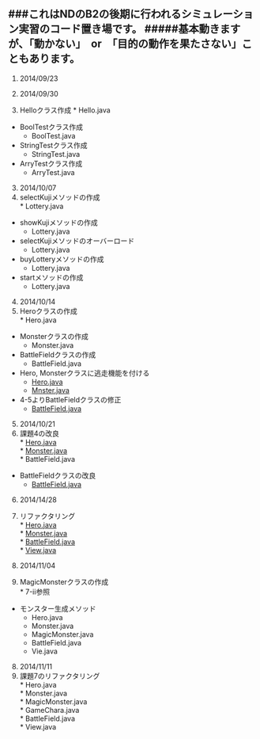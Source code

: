 ###これはNDのB2の後期に行われるシミュレーション実習のコード置き場です。
#####基本動きますが、「動かない」　or　「目的の動作を果たさない」こともあります。
---------------------------------------------------------

1. 2014/09/23  

2. 2014/09/30  
  1. Helloクラス作成
    * Hello.java  
  * BoolTestクラス作成  
    * BoolTest.java  
  * StringTestクラス作成  
    * StringTest.java  
  * ArryTestクラス作成  
    * ArryTest.java  

3. 2014/10/07  
  1. selectKujiメソッドの作成  
    * Lottery.java  
  * showKujiメソッドの作成  
    * Lottery.java  
  * selectKujiメソッドのオーバーロード  
    * Lottery.java  
  * buyLotteryメソッドの作成  
    * Lottery.java  
  * startメソッドの作成  
    * Lottery.java  

4. 2014/10/14  
  1. Heroクラスの作成  
    * Hero.java  
  * Monsterクラスの作成  
    * Monster.java  
  * BattleFieldクラスの作成  
    * BattleField.java  
  * Hero, Monsterクラスに逃走機能を付ける  
    * [Hero.java](https://github.com/rezerba/Practice-of-Computer-Simulation-III/blob/master/10_14/src/game/rpg/Hero.java)  
    * [Mnster.java](https://github.com/rezerba/Practice-of-Computer-Simulation-III/blob/master/10_14/src/game/rpg/Monster.java)  
  * 4-5よりBattleFieldクラスの修正  
    * [BattleField.java](https://github.com/rezerba/Practice-of-Computer-Simulation-III/blob/master/10_14/src/game/rpg/BattleField.java)  

5. 2014/10/21  
  1. 課題4の改良  
    * [Hero.java](https://github.com/rezerba/Practice-of-Computer-Simulation-III/blob/master/10_21/src/game/rpg/Hero.java)  
    * [Monster.java](https://github.com/rezerba/Practice-of-Computer-Simulation-III/blob/master/10_21/src/game/rpg/Mosnter.java)  
    * BattleField.java  
  * BattleFieldクラスの改良  
    * [BattleField.java](https://github.com/rezerba/Practice-of-Computer-Simulation-III/blob/master/10_21/src/game/rpg/BattleField.java)  

6. 2014/14/28  
  1. リファクタリング  
    * [Hero.java](https://github.com/rezerba/Practice-of-Computer-Simulation-III/blob/master/10_28/src/game/rpg/Hero.java)  
    * [Monster.java](https://github.com/rezerba/Practice-of-Computer-Simulation-III/blob/master/10_28/src/game/rpg/Monster.java)  
    * [BattleField.java](https://github.com/rezerba/Practice-of-Computer-Simulation-III/blob/master/10_28/src/game/rpg/BattleField.java)  
    * [View.java](https://github.com/rezerba/Practice-of-Computer-Simulation-III/blob/master/10_28/src/game/rpg/View.java)  

7. 2014/11/04  
  1. MagicMonsterクラスの作成  
    * 7-ii参照  
  * モンスター生成メソッド  
    * Hero.java  
    * Monster.java  
    * MagicMonster.java  
    * BattleField.java  
    * Vie.java  

8. 2014/11/11  
  1. 課題7のリファクタリング  
    * Hero.java  
    * Monster.java  
    * MagicMonster.java  
    * GameChara.java  
    * BattleField.java  
    * View.java  